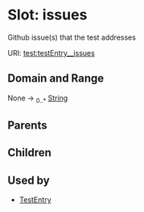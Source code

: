 
# Slot: issues


Github issue(s) that the test addresses

URI: [test:testEntry__issues](https://linkml.org/testing/testEntry__issues)


## Domain and Range

None &#8594;  <sub>0..\*</sub> [String](types/String.md)

## Parents


## Children


## Used by

 * [TestEntry](TestEntry.md)
